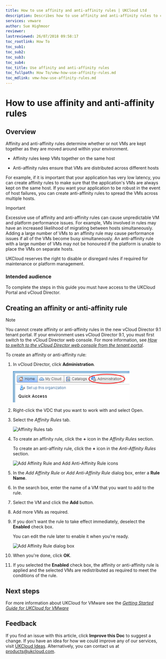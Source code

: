 ```yaml
---
title: How to use affinity and anti-affinity rules | UKCloud Ltd
description: Describes how to use affinity and anti-affinity rules to control the movement of VMs around the UKCloud platform
services: vmware
author: Sue Highmoor
reviewer:
lastreviewed: 26/07/2018 09:58:17
toc_rootlink: How To
toc_sub1: 
toc_sub2:
toc_sub3:
toc_sub4:
toc_title: Use affinity and anti-affinity rules
toc_fullpath: How To/vmw-how-use-affinity-rules.md
toc_mdlink: vmw-how-use-affinity-rules.md
---
```


# How to use affinity and anti‑affinity rules

## Overview

Affinity and anti-affinity rules determine whether or not VMs are kept together as they are moved around within your environment.

- Affinity rules keep VMs together on the same host

- Anti-affinity rules ensure that VMs are distributed across different hosts

For example, if it is important that your application has very low latency, you can create affinity rules to make sure that the application's VMs are always kept on the same host. If you want your application to be robust in the event of host failures, you can create anti-affinity rules to spread the VMs across multiple hosts.

> [!IMPORTANT]
> Excessive use of affinity and anti-affinity rules can cause unpredictable VM and platform performance issues. For example, VMs involved in rules may have an increased likelihood of migrating between hosts simultaneously. Adding a large number of VMs to an affinity rule may cause performance issues if all of the VMs become busy simultaneously. An anti-affinity rule with a large number of VMs may not be honoured if the platform is unable to place the VMs on separate hosts.
>
> UKCloud reserves the right to disable or disregard rules if required for maintenance or platform management.

### Intended audience

To complete the steps in this guide you must have access to the UKCloud Portal and vCloud Director.

## Creating an affinity or anti-affinity rule

> [!NOTE]
> You cannot create affinity or anti-affinity rules in the new vCloud Director 9.1 tenant portal. If your environment uses vCloud Director 9.1, you must first switch to the vCloud Director web console. For more information, see [*How to switch to the vCloud Director web console from the tenant portal*](vmw-how-switch-web-console.md).

To create an affinity or anti-affinity rule:

1. In vCloud Director, click **Administration**.

    ![Administration tab in vCloud Director](images/vmw-vcd-tab-admin.png)

2. Right-click the VDC that you want to work with and select Open.

3. Select the *Affinity Rules* tab.

    ![Affinity Rules tab](images/vmw-vcd-tab-affinity.png)

4. To create an affinity rule, click the **+** icon in the *Affinity Rules* section.

    To create an anti-affinity rule, click the **+** icon in the *Anti-Affinity Rules* section.

    ![Add Affinity Rule and Add Anti-Affinity Rule icons](images/vmw-vcd-ico-add-affinity-rule.png)

5. In the *Add Affinity Rule* or *Add Anti-Affinity Rule* dialog box, enter a **Rule Name**.

6. In the search box, enter the name of a VM that you want to add to the rule.

7. Select the VM and click the **Add** button.

8. Add more VMs as required.

9. If you don't want the rule to take effect immediately, deselect the **Enabled** check box.

    You can edit the rule later to enable it when you're ready.

    ![Add Affinity Rule dialog box](images/vmw-vcd-add-affinity-rule.png)

10. When you're done, click **OK**.

11. If you selected the **Enabled** check box, the affinity or anti-affinity rule is applied and the selected VMs are redistributed as required to meet the conditions of the rule.

## Next steps

For more information about UKCloud for VMware see the [*Getting Started Guide for UKCloud for VMware*](vmw-gs.md)

## Feedback

If you find an issue with this article, click **Improve this Doc** to suggest a change. If you have an idea for how we could improve any of our services, visit [UKCloud Ideas](https://ideas.ukcloud.com). Alternatively, you can contact us at <products@ukcloud.com>.
